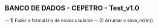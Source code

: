 ## BANCO DE DADOS - CEPETRO - Test_v1.0
-- 1) Fazer o formulário de novos usuários
-- 2) Arrumar o save_m2m()